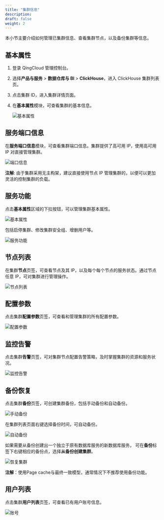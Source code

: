 ```yaml
---
title: "集群信息"
description: 
draft: false
weight: 2
---
```


本小节主要介绍如何管理已集群信息、查看集群节点，以及备份集群等信息。

## 基本属性

1. 登录 QingCloud 管理控制台。
2. 选择**产品与服务** > **数据仓库与 BI** > **ClickHouse**，进入 ClickHouse 集群列表页。
3. 点击集群 ID，进入集群详情页面。
4. 在**基本属性**模块，可查看集群的基本信息。

   ![基本属性](../../_images/basic_info.png)

## 服务端口信息

在**服务端口信息**模块，可查看集群端口信息。集群提供了高可用 IP，使用高可用 IP 对直接管理集群。

![端口信息](../../_images/port_info.png)

**注解**: 由于集群采用无主构架，建议直接使用节点 IP 管理集群的，以便可以更加灵活的控制集群的负载。

## 服务功能

点击**基本属性**区域的下拉按钮，可以管理集群基本属性。

![基本属性](../../_images/basic_info2.png)

包括启停集群、修改集群安全组、增删用户等。

![服务功能](../../_images/service_list.png)

## 节点列表

在集群**节点**页签，可查看节点及其 IP，以及每个每个节点的服务状态。通过节点任意 IP，可对集群进行管理操作。

![节点列表](../../_images/node_list.png)

## 配置参数

点击集群**配置参数**页签，可查看和管理集群的所有配置参数。

![配置参数](../../_images/env.png)

## 监控告警

点击集群**告警**页签，可对集群节点配置告警策略，及时掌握集群的资源和服务状况。

![监控告警](../../_images/alarm.png)

## 备份恢复

点击集群**备份**页签，可创建集群备份，包括手动备份和自动备份。

![手动备份](../../_images/backup.png)

在集群列表页面右键选择备份时间，可自动备份。

![自动备份](../../_images/auto_backup.png)

如果需要从备份创建出一个独立于原有数据库服务的新数据库服务， 可在**备份**标签下右键相应的备份点，选择**从备份创建集群**。

![恢复集群](../../_images/restore.png)

**注解**：使用Page cache与最终一致模型，通常情况下不推荐使用备份功能。

## 用户列表

点击集群**用户列表**页签，可查看已有用户账号信息。

![账号](../../_images/display_userlist.png)
